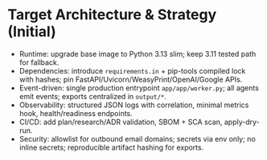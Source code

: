 # Target Architecture & Strategy (Initial)
- Runtime: upgrade base image to Python 3.13 slim; keep 3.11 tested path for fallback.
- Dependencies: introduce `requirements.in` + pip-tools compiled lock with hashes; pin FastAPI/Uvicorn/WeasyPrint/OpenAI/Google APIs.
- Event-driven: single production entrypoint `app/app/worker.py`; all agents emit events; exports centralized in `output/*`.
- Observability: structured JSON logs with correlation, minimal metrics hook, health/readiness endpoints.
- CI/CD: add plan/research/ADR validation, SBOM + SCA scan, apply-dry-run.
- Security: allowlist for outbound email domains; secrets via env only; no inline secrets; reproducible artifact hashing for exports.
